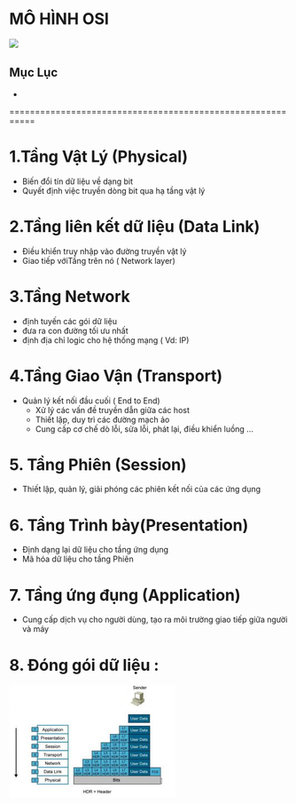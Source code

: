 # MÔ HÌNH OSI

<img src="C:\Users\Admin\Desktop\FIL-Tuantrung\FIL-Tuantrung\New folder\New folder (2)\Screenshot_21.png">

## Mục Lục
*
===========================================================
# 1.Tầng Vật Lý (Physical)
 * Biến đổi tín dữ liệu về dạng bit
 * Quyết định việc truyền dòng bit qua hạ tầng vật lý
# 2.Tầng liên kết dữ liệu (Data Link)
 * Điều khiển truy nhập vào đường truyền vật lý
 * Giao tiếp vớiTầng trên nó ( Network layer)
# 3.Tầng Network
 * định tuyến các gói dữ liệu
 * đưa ra con đường tối ưu nhất
 * định địa chỉ logic cho hệ thống mạng ( Vd: IP)
# 4.Tầng Giao Vận (Transport)
 * Quản lý kết nối đầu cuối ( End to End)
   + Xử lý các vấn đề truyền dẫn giữa các host
   + Thiết lập, duy trì các đường mạch ảo
   + Cung cấp cơ chế dò lỗi, sửa lỗi, phát lại, điều khiển luồng ...
# 5. Tầng Phiên (Session)
 * Thiết lập, quản lý, giải phóng các phiên kết nối của các ứng dụng
# 6. Tầng Trình bày(Presentation)
 * Định dạng lại dữ liệu cho tầng ứng dụng
 * Mã hóa dữ liệu cho tầng Phiên
# 7. Tầng ứng đụng (Application)
 * Cung cấp dịch vụ cho người dùng, tạo ra môi trường giao tiếp giữa người và máy
# 8. Đóng gói dữ liệu :

<img src=" https://github.com/Tuantrung/FIL-Tuantrung/blob/master/New%20folder%20(2)/ois-sent-300x202.jpg">
